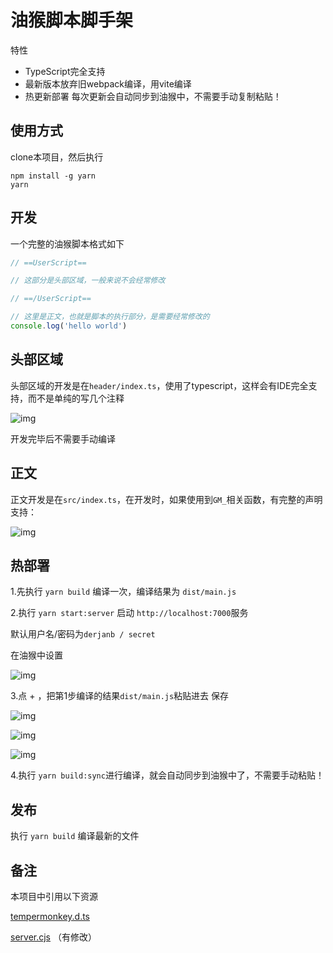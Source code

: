 # 油猴脚本脚手架

特性
- TypeScript完全支持
- 最新版本放弃旧webpack编译，用vite编译
- 热更新部署 每次更新会自动同步到油猴中，不需要手动复制粘贴！


## 使用方式

clone本项目，然后执行

```
npm install -g yarn
yarn
```

## 开发

一个完整的油猴脚本格式如下

```javascript
// ==UserScript==

// 这部分是头部区域，一般来说不会经常修改

// ==/UserScript==

// 这里是正文，也就是脚本的执行部分，是需要经常修改的
console.log('hello world')
```

## 头部区域

头部区域的开发是在`header/index.ts`，使用了typescript，这样会有IDE完全支持，而不是单纯的写几个注释

![img](https://pic.imgdb.cn/item/6506d2f7661c6c8e5458afce.png)

开发完毕后不需要手动编译

## 正文

正文开发是在`src/index.ts`，在开发时，如果使用到`GM_`相关函数，有完整的声明支持：

![img](https://pic.imgdb.cn/item/6506d31d661c6c8e5458b3b2.png)

## 热部署

1.先执行 `yarn build` 编译一次，编译结果为 `dist/main.js`

2.执行 `yarn start:server` 启动 `http://localhost:7000`服务

默认用户名/密码为`derjanb / secret`

在油猴中设置

![img](https://pic.imgdb.cn/item/6506d353661c6c8e5458beb1.png)


3.点 + ，把第1步编译的结果`dist/main.js`粘贴进去 保存

![img](https://pic.imgdb.cn/item/6506d37a661c6c8e5458c3a0.png)

![img](https://pic.imgdb.cn/item/6506d37a661c6c8e5458c389.png)

![img](https://pic.imgdb.cn/item/6506d37a661c6c8e5458c393.png)

4.执行 `yarn build:sync`进行编译，就会自动同步到油猴中了，不需要手动粘贴！

## 发布

执行 `yarn build` 编译最新的文件

## 备注

本项目中引用以下资源

[tempermonkey.d.ts](https://www.cnblogs.com/stumpx/p/15211436.html)

[server.cjs](https://github.com/Tampermonkey/tamperdav/blob/master/server.js)  （有修改）